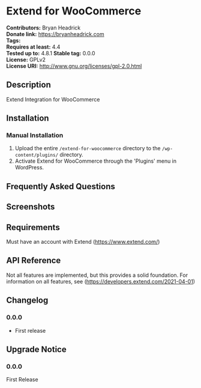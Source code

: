 # Extend for WooCommerce #
**Contributors:**      Bryan Headrick  
**Donate link:**       https://bryanheadrick.com  
**Tags:**  
**Requires at least:** 4.4  
**Tested up to:**      4.8.1 
**Stable tag:**        0.0.0  
**License:**           GPLv2  
**License URI:**       http://www.gnu.org/licenses/gpl-2.0.html  

## Description ##

Extend Integration for WooCommerce

## Installation ##

### Manual Installation ###

1. Upload the entire `/extend-for-woocommerce` directory to the `/wp-content/plugins/` directory.
2. Activate Extend for WooCommerce through the 'Plugins' menu in WordPress.

## Frequently Asked Questions ##


## Screenshots ##

## Requirements ##

Must have an account with Extend (https://www.extend.com/)

## API Reference ##
Not all features are implemented, but this provides a solid foundation.
For information on all features, see (https://developers.extend.com/2021-04-01)

## Changelog ##

### 0.0.0 ###
* First release

## Upgrade Notice ##

### 0.0.0 ###
First Release
